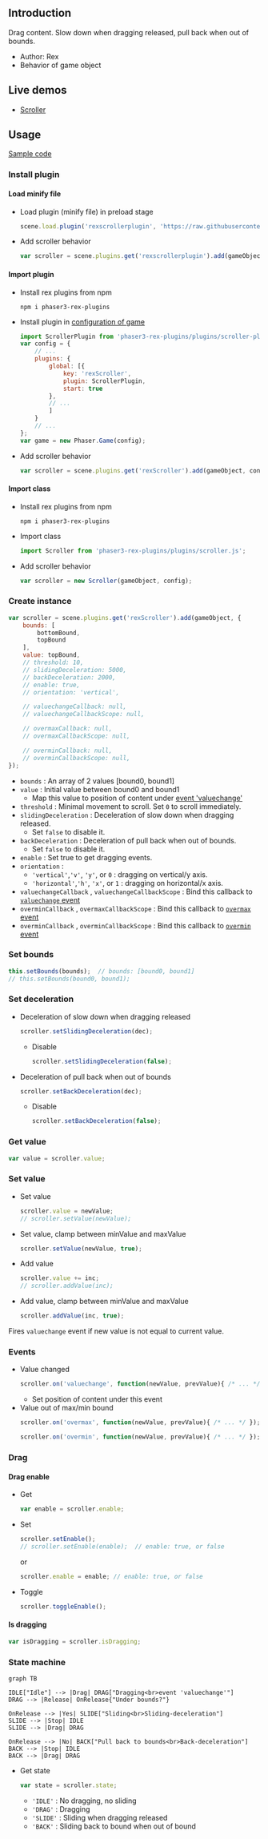 ## Introduction

Drag content. Slow down when dragging released, pull back when out of bounds.

- Author: Rex
- Behavior of game object

## Live demos

- [Scroller](https://codepen.io/rexrainbow/pen/Kxzgre)

## Usage

[Sample code](https://github.com/rexrainbow/phaser3-rex-notes/tree/master/examples/scroller)

### Install plugin

#### Load minify file

- Load plugin (minify file) in preload stage
    ```javascript
    scene.load.plugin('rexscrollerplugin', 'https://raw.githubusercontent.com/rexrainbow/phaser3-rex-notes/master/dist/rexscrollerplugin.min.js', true);
    ```
- Add scroller behavior
    ```javascript
    var scroller = scene.plugins.get('rexscrollerplugin').add(gameObject, config);
    ```

#### Import plugin

- Install rex plugins from npm
    ```
    npm i phaser3-rex-plugins
    ```
- Install plugin in [configuration of game](game.md#configuration)
    ```javascript
    import ScrollerPlugin from 'phaser3-rex-plugins/plugins/scroller-plugin.js';
    var config = {
        // ...
        plugins: {
            global: [{
                key: 'rexScroller',
                plugin: ScrollerPlugin,
                start: true
            },
            // ...
            ]
        }
        // ...
    };
    var game = new Phaser.Game(config);
    ```
- Add scroller behavior
    ```javascript
    var scroller = scene.plugins.get('rexScroller').add(gameObject, config);
    ```

#### Import class

- Install rex plugins from npm
    ```
    npm i phaser3-rex-plugins
    ```
- Import class
    ```javascript
    import Scroller from 'phaser3-rex-plugins/plugins/scroller.js';
    ```
- Add scroller behavior
    ```javascript
    var scroller = new Scroller(gameObject, config);
    ```

### Create instance

```javascript
var scroller = scene.plugins.get('rexScroller').add(gameObject, {
    bounds: [
        bottomBound,
        topBound
    ],
    value: topBound,
    // threshold: 10,
    // slidingDeceleration: 5000,
    // backDeceleration: 2000,
    // enable: true,
    // orientation: 'vertical',

    // valuechangeCallback: null,
    // valuechangeCallbackScope: null,

    // overmaxCallback: null,
    // overmaxCallbackScope: null,

    // overminCallback: null,
    // overminCallbackScope: null,
});
```

- `bounds` : An array of 2 values [bound0, bound1]
- `value` : Initial value between bound0 and bound1
    - Map this value to position of content under [event 'valuechange'](scroller.md#events)
- `threshold` : Minimal movement to scroll. Set `0` to scroll immediately.
- `slidingDeceleration` : Deceleration of slow down when dragging released.
    - Set `false` to disable it.
- `backDeceleration` : Deceleration of pull back when out of bounds.
    - Set `false` to disable it.
- `enable` : Set true to get dragging events.
- `orientation` :
    - `'vertical'`,`'v'`, `'y'`, or `0` : dragging on vertical/y axis.
    - `'horizontal'`,`'h'`, `'x'`, or `1` : dragging on horizontal/x axis.
- `valuechangeCallback` , `valuechangeCallbackScope` : Bind this callback to [`valuechange` event](scroller.md#events)
- `overminCallback` , `overmaxCallbackScope` : Bind this callback to [`overmax` event](scroller.md#events)
- `overminCallback` , `overminCallbackScope` : Bind this callback to [`overmin` event](scroller.md#events)

### Set bounds

```javascript
this.setBounds(bounds);  // bounds: [bound0, bound1]
// this.setBounds(bound0, bound1);
```

### Set deceleration

- Deceleration of slow down when dragging released
    ```javascript
    scroller.setSlidingDeceleration(dec);
    ```
    - Disable
        ```javascript
        scroller.setSlidingDeceleration(false);
        ```
- Deceleration of pull back when out of bounds
    ```javascript
    scroller.setBackDeceleration(dec);
    ```
    - Disable
        ```javascript
        scroller.setBackDeceleration(false);
        ```

### Get value

```javascript
var value = scroller.value;
```

### Set value

- Set value
    ```javascript
    scroller.value = newValue;
    // scroller.setValue(newValue);
    ```
- Set value, clamp between minValue and maxValue
    ```javascript
    scroller.setValue(newValue, true);
    ```
- Add value
    ```javascript
    scroller.value += inc;
    // scroller.addValue(inc);
    ```
- Add value, clamp between minValue and maxValue
    ```javascript
    scroller.addValue(inc, true);
    ```

Fires `valuechange` event if new value is not equal to current value.

### Events

- Value changed
    ```javascript
    scroller.on('valuechange', function(newValue, prevValue){ /* ... */ });
    ```
    - Set position of content under this event
- Value out of max/min bound
    ```javascript
    scroller.on('overmax', function(newValue, prevValue){ /* ... */ });
    ```
    ```javascript
    scroller.on('overmin', function(newValue, prevValue){ /* ... */ });
    ```

### Drag

#### Drag enable

- Get
    ```javascript
    var enable = scroller.enable;
    ```
- Set
    ```javascript
    scroller.setEnable();
    // scroller.setEnable(enable);  // enable: true, or false
    ```
    or
    ```javascript
    scroller.enable = enable; // enable: true, or false
    ```
- Toggle
    ```javascript
    scroller.toggleEnable();
    ```

#### Is dragging

```javascript
var isDragging = scroller.isDragging;
```

### State machine

```mermaid
graph TB

IDLE["Idle"] --> |Drag| DRAG["Dragging<br>event 'valuechange'"]
DRAG --> |Release| OnRelease{"Under bounds?"}

OnRelease --> |Yes| SLIDE["Sliding<br>Sliding-deceleration"]
SLIDE --> |Stop| IDLE
SLIDE --> |Drag| DRAG

OnRelease --> |No| BACK["Pull back to bounds<br>Back-deceleration"]
BACK --> |Stop| IDLE
BACK --> |Drag| DRAG
```

- Get state
    ```javascript
    var state = scroller.state;
    ```
    - `'IDLE'` : No dragging, no sliding
    - `'DRAG'` : Dragging
    - `'SLIDE'` : Sliding when dragging released
    - `'BACK'` : Sliding back to bound when out of bound